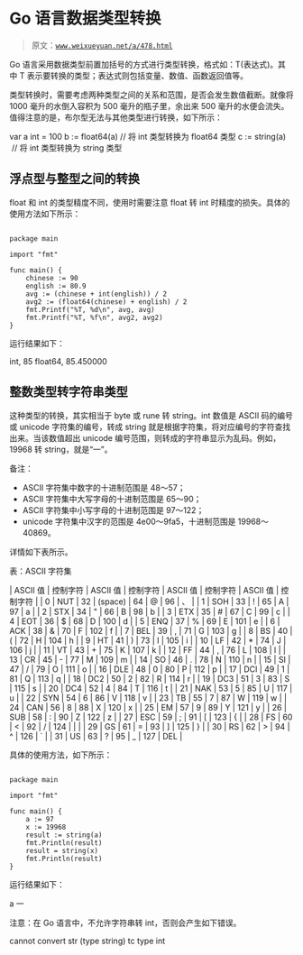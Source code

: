 # Go 语言数据类型转换

> 原文：[`www.weixueyuan.net/a/478.html`](http://www.weixueyuan.net/a/478.html)

Go 语言采用数据类型前置加括号的方式进行类型转换，格式如：T(表达式)。其中 T 表示要转换的类型；表达式则包括变量、数值、函数返回值等。

类型转换时，需要考虑两种类型之间的关系和范围，是否会发生数值截断。就像将 1000 毫升的水倒入容积为 500 毫升的瓶子里，余出来 500 毫升的水便会流失。值得注意的是，布尔型无法与其他类型进行转换，如下所示：

var a int = 100
b := float64(a) // 将 int 类型转换为 float64 类型
c := string(a)   // 将 int 类型转换为 string 类型

## 浮点型与整型之间的转换

float 和 int 的类型精度不同，使用时需要注意 float 转 int 时精度的损失。具体的使用方法如下所示：

```

package main

import "fmt"

func main() {
    chinese := 90
    english := 80.9
    avg := (chinese + int(english)) / 2
    avg2 := (float64(chinese) + english) / 2
    fmt.Printf("%T, %d\n", avg, avg)
    fmt.Printf("%T, %f\n", avg2, avg2)
}
```

运行结果如下：

int, 85
float64, 85.450000

## 整数类型转字符串类型

这种类型的转换，其实相当于 byte 或 rune 转 string。int 数值是 ASCII 码的编号或 unicode 字符集的编号，转成 string 就是根据字符集，将对应编号的字符查找出来。当该数值超出 unicode 编号范围，则转成的字符串显示为乱码。例如，19968 转 string，就是“一”。

备注：

*   ASCII 字符集中数字的十进制范围是 48～57；
*   ASCII 字符集中大写字母的十进制范围是 65～90；
*   ASCII 字符集中小写字母的十进制范围是 97～122；
*   unicode 字符集中汉字的范围是 4e00～9fa5，十进制范围是 19968～40869。

详情如下表所示。

表：ASCII 字符集

| ASCII 值 | 控制字符 | ASCII 值 | 控制字符 | ASCII 值 | 控制字符 | ASCII 值 | 控制字符 |
| 0 | NUT | 32 | (space) | 64 | @ | 96 | 、 |
| 1 | SOH | 33 | ! | 65 | A | 97 | a |
| 2 | STX | 34 | " | 66 | B | 98 | b |
| 3 | ETX | 35 | # | 67 | C | 99 | c |
| 4 | EOT | 36 | $ | 68 | D | 100 | d |
| 5 | ENQ | 37 | % | 69 | E | 101 | e |
| 6 | ACK | 38 | & | 70 | F | 102 | f |
| 7 | BEL | 39 | , | 71 | G | 103 | g |
| 8 | BS | 40 | ( | 72 | H | 104 | h |
| 9 | HT | 41 | ) | 73 | I | 105 | i |
| 10 | LF | 42 | * | 74 | J | 106 | j |
| 11 | VT | 43 | + | 75 | K | 107 | k |
| 12 | FF | 44 | , | 76 | L | 108 | l |
| 13 | CR | 45 | - | 77 | M | 109 | m |
| 14 | SO | 46 | . | 78 | N | 110 | n |
| 15 | SI | 47 | / | 79 | O | 111 | o |
| 16 | DLE | 48 | 0 | 80 | P | 112 | p |
| 17 | DCI | 49 | 1 | 81 | Q | 113 | q |
| 18 | DC2 | 50 | 2 | 82 | R | 114 | r |
| 19 | DC3 | 51 | 3 | 83 | S | 115 | s |
| 20 | DC4 | 52 | 4 | 84 | T | 116 | t |
| 21 | NAK | 53 | 5 | 85 | U | 117 | u |
| 22 | SYN | 54 | 6 | 86 | V | 118 | v |
| 23 | TB | 55 | 7 | 87 | W | 119 | w |
| 24 | CAN | 56 | 8 | 88 | X | 120 | x |
| 25 | EM | 57 | 9 | 89 | Y | 121 | y |
| 26 | SUB | 58 | : | 90 | Z | 122 | z |
| 27 | ESC | 59 | ; | 91 | [ | 123 | { |
| 28 | FS | 60 | < | 92 | / | 124 | &#124; |
| 29 | GS | 61 | = | 93 | ] | 125 | } |
| 30 | RS | 62 | > | 94 | ^ | 126 | ` |
| 31 | US | 63 | ? | 95 | _ | 127 | DEL |

具体的使用方法，如下所示：

```

package main

import "fmt"

func main() {
    a := 97
    x := 19968
    result := string(a)
    fmt.Println(result)
    result = string(x)
    fmt.Println(result)
}
```

运行结果如下：

a
一

注意：在 Go 语言中，不允许字符串转 int，否则会产生如下错误。

cannot convert str (type string) tc type int